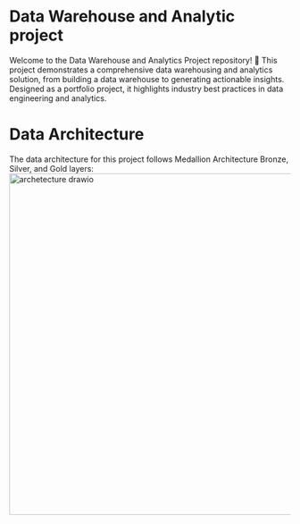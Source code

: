 # Data Warehouse and Analytic project
Welcome to the Data Warehouse and Analytics Project repository! 🚀
This project demonstrates a comprehensive data warehousing and analytics solution, from building a data warehouse to generating actionable insights. Designed as a portfolio project, it highlights industry best practices in data engineering and analytics.

# Data Architecture
The data architecture for this project follows Medallion Architecture Bronze, Silver, and Gold layers:
<img width="991" height="611" alt="archetecture drawio" src="https://github.com/user-attachments/assets/b04beef2-00ac-465d-895b-86260358e5e1" />
